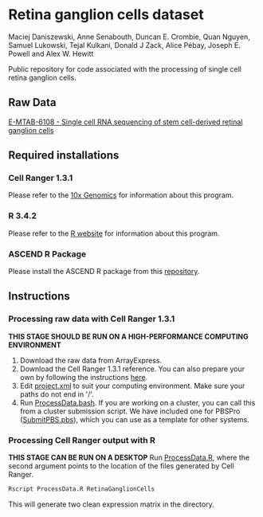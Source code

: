# Retina ganglion cells dataset
Maciej Daniszewski, Anne Senabouth, Duncan E. Crombie, Quan Nguyen, Samuel Lukowski, Tejal Kulkani,  Donald J Zack,  Alice Pébay, Joseph E. Powell and Alex W. Hewitt

Public repository for code associated with the processing of single cell retina ganglion cells.

## Raw Data
[E-MTAB-6108 - Single cell RNA sequencing of stem cell-derived retinal ganglion cells](https://www.ebi.ac.uk/arrayexpress/experiments/E-MTAB-6108/files/)

## Required installations
### Cell Ranger 1.3.1
Please refer to the [10x Genomics](https://support.10xgenomics.com/single-cell-gene-expression/software/downloads/1.3/) for information about this program.

### R 3.4.2
Please refer to the [R website](https://www.r-project.org/) for information about this program.

### ASCEND R Package
Please install the ASCEND R package from this [repository](https://github.com/IMB-Computational-Genomics-Lab/ASCEND).

## Instructions
### Processing raw data with Cell Ranger 1.3.1
**THIS STAGE SHOULD BE RUN ON A HIGH-PERFORMANCE COMPUTING ENVIRONMENT**
1. Download the raw data from ArrayExpress.
2. Download the Cell Ranger 1.3.1 reference. You can also prepare your own by following the instructions [here](https://support.10xgenomics.com/single-cell-gene-expression/software/pipelines/latest/advanced/references).
3. Edit [project.xml](project.xml) to suit your computing environment. Make sure your paths do not end in '/'.
4. Run [ProcessData.bash](ProcessData.bash). If you are working on a cluster, you can call this from a cluster submission script. We have included one for PBSPro ([SubmitPBS.pbs](SubmitPBS.pbs)), which you can use as a template for other systems.

### Processing Cell Ranger output with R
**THIS STAGE CAN BE RUN ON A DESKTOP**
Run [ProcessData.R](ProcessData.R), where the second argument points to the location of the files generated by Cell Ranger.

```bash
Rscript ProcessData.R RetinaGanglionCells
```

This will generate two clean expression matrix in the directory.
